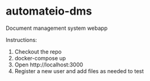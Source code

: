 # automateio-dms
Document management system webapp

Instructions:
1. Checkout the repo
2. docker-compose up
3. Open http://localhost:3000
4. Register a new user and add files as needed to test
